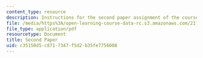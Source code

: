 ```yaml
---
content_type: resource
description: Instructions for the second paper assignment of the course.
file: /media/https%3A/open-learning-course-data-rc.s3.amazonaws.com/21l-472-major-european-novels-fall-2008/c35150d5c8717347f5d2b35fe7756008_paper2.pdf
file_type: application/pdf
resourcetype: Document
title: Second Paper
uid: c35150d5-c871-7347-f5d2-b35fe7756008
---
```

